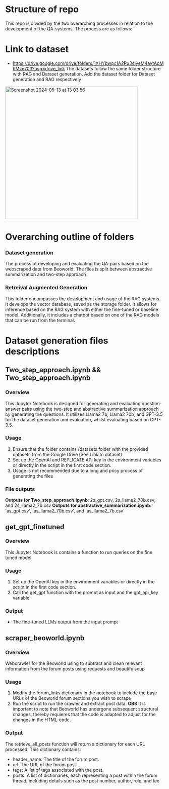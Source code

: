 # **Structure of repo**
This repo is divided by the two overarching processes in relation to the development of the QA-systems.
The process are as follows:

# Link to dataset
- https://drive.google.com/drive/folders/1XHYbwpc1A2Pu3cIyeM4aytApMhMze703?usp=drive_link
The datasets follow the same folder structure with RAG and Dataset generation. Add the dataset folder for Dataset generation and RAG respectively
<img width="419" alt="Screenshot 2024-05-13 at 13 03 56" src="https://github.com/Olafcito/bo_project_code/assets/122600472/33777653-3e4e-49db-9ebb-508ee0e565b8">

# Overarching outline of folders
### **Dataset generation**
The process of developing and evaluating the QA-pairs based on the webscraped data from Beoworld. The files is split between abstractive summarization and two-step approach
### **Retreival Augmented Generation**
This folder encompasses the development and usage of the RAG systems. It develops the vector database, saved as the storage folder. 
It allows for inference based on the RAG system with either the fine-tuned or baseline model. Additionally, it includes a chatbot based on one of the RAG models that can be run from the terminal.


# Dataset generation files descriptions
## Two_step_approach.ipynb && Two_step_approach.ipynb
### Overview
This Jupyter Notebook is designed for generating and evaluating question-answer pairs using the two-step and abstractive summarization approach by generating the questions. It utilizes  Llama2 7b, Llama2 70b, and GPT-3.5 for the dataset generation and evaluation, whilst evaluating based on GPT-3.5. 

### Usage
1. Ensure that the folder contains /datasets folder with the provided datasets from the Google Drive (See Link to dataset)
2. Set up the OpenAI and REPLICATE API key in the environment variables or directly in the script in the first code section.
3. Usage is not recommended due to a long and pricy process of generating the files  

### File outputs
**Outputs for Two_step_approach.ipynb**: 2s_gpt.csv, 2s_llama2_70b.csv, and 2s_llama2_7b.csv
**Outputs for abstractive_summarization.ipynb**: 'as_gpt.csv', 'as_llama2_70b.csv', and 'as_llama2_7b.csv'



## get_gpt_finetuned
### Overview
This Jupyter Notebook is contains a function to run queries on the fine tuned model. 

### Usage
1. Set up the OpenAI key in the environment variables or directly in the script in the first code section.
2. Call the get_gpt function with the prompt as input and the gpt_api_key variable

### Output
- The fine-tuned LLMs output from the input prompt


## scraper_beoworld.ipynb
### Overview
Webcrawler for the Beoworld using to subtract and clean relevant information from the forum posts using requests and beautifulsoup

### Usage
1. Modify the forum_links dictionary in the notebook to include the base URLs of the Beoworld forum sections you wish to scrape
2. Run the script to run the crawler and extract post data.
**OBS** It is important to note that Beoworld has undergone subsequent structural changes, thereby requieres that the code is adapted to adjust for the changes in the HTML-code.

### Output
The retrieve_all_posts function will return a dictionary for each URL processed. This dictionary contains:
  - header_name: The title of the forum post.
  - url: The URL of the forum post.
  - tags: A list of tags associated with the post.
  - posts: A list of dictionaries, each representing a post within the forum thread, including details such as the post number, author, role, and tex
